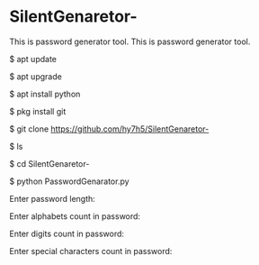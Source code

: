 # SilentGenaretor-
This is password generator tool.
This is password generator tool.

$ apt update

$ apt upgrade

$ apt install python

$ pkg install git

$ git clone https://github.com/hy7h5/SilentGenaretor-

$ ls

$ cd SilentGenaretor-

$ python PasswordGenarator.py

Enter password length:

Enter alphabets count in password:

Enter digits count in password:

Enter special characters count in password:
